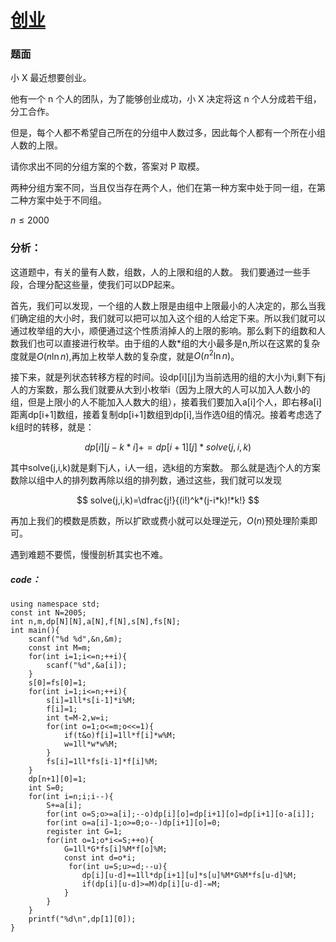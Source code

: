 # [创业](https://www.cometoj.com/problem/1796)
### 题面
小 X 最近想要创业。

他有一个 n 个人的团队，为了能够创业成功，小 X 决定将这 
n 个人分成若干组，分工合作。

但是，每个人都不希望自己所在的分组中人数过多，因此每个人都有一个所在小组人数的上限。

请你求出不同的分组方案的个数，答案对 P 取模。

两种分组方案不同，当且仅当存在两个人，他们在第一种方案中处于同一组，在第二种方案中处于不同组。

$n \le 2000$
### 分析：
这道题中，有关的量有人数，组数，人的上限和组的人数。
我们要通过一些手段，合理分配这些量，使我们可以DP起来。

首先，我们可以发现，一个组的人数上限是由组中上限最小的人决定的，那么当我们确定组的大小时，我们就可以把可以加入这个组的人给定下来。所以我们就可以通过枚举组的大小，顺便通过这个性质消掉人的上限的影响。那么剩下的组数和人数我们也可以直接进行枚举。由于组的人数*组的大小最多是n,所以在这累的复杂度就是$O(n \ln n)$,再加上枚举人数的复杂度，就是$O(n^2 \ln n)$。

接下来，就是列状态转移方程的时间。设dp[i][j]为当前选用的组的大小为i,剩下有j人的方案数，那么我们就要从大到小枚举i（因为上限大的人可以加入人数小的组，但是上限小的人不能加入人数大的组），接着我们要加入a[i]个人，即右移a[i]距离dp[i+1]数组，接着复制dp[i+1]数组到dp[i],当作选0组的情况。接着考虑选了k组时的转移，就是：

$$
dp[i][j-k*i]+=dp[i+1][j]*solve(j,i,k)
$$

其中solve(j,i,k)就是剩下j人，i人一组，选k组的方案数。
那么就是选j个人的方案数除以组中人的排列数再除以组的排列数，通过这些，我们就可以发现

$$
solve(j,i,k)=\dfrac{j!}{(i!)^k*(j-i*k)!*k!}
$$

再加上我们的模数是质数，所以扩欧或费小就可以处理逆元，$O(n)$预处理阶乘即可。

遇到难题不要慌，慢慢剖析其实也不难。

##### code：
```#include<bits/stdc++.h>
using namespace std;
const int N=2005;
int n,m,dp[N][N],a[N],f[N],s[N],fs[N];
int main(){
    scanf("%d %d",&n,&m);
    const int M=m;
    for(int i=1;i<=n;++i){
        scanf("%d",&a[i]);
    }
    s[0]=fs[0]=1;
    for(int i=1;i<=n;++i){
        s[i]=1ll*s[i-1]*i%M;
        f[i]=1;
        int t=M-2,w=i;
        for(int o=1;o<=m;o<<=1){
            if(t&o)f[i]=1ll*f[i]*w%M;
            w=1ll*w*w%M;
        }
        fs[i]=1ll*fs[i-1]*f[i]%M;
    }
    dp[n+1][0]=1;
    int S=0;
    for(int i=n;i;i--){
        S+=a[i];
        for(int o=S;o>=a[i];--o)dp[i][o]=dp[i+1][o]=dp[i+1][o-a[i]];
        for(int o=a[i]-1;o>=0;o--)dp[i+1][o]=0;
        register int G=1;
        for(int o=1;o*i<=S;++o){
            G=1ll*G*fs[i]%M*f[o]%M;
            const int d=o*i;
             for(int u=S;u>=d;--u){
                dp[i][u-d]+=1ll*dp[i+1][u]*s[u]%M*G%M*fs[u-d]%M;
                if(dp[i][u-d]>=M)dp[i][u-d]-=M;
            }
        }
    }
    printf("%d\n",dp[1][0]);
}
```